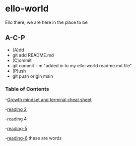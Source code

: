 # ello-world
Ello there, we are here in the place to be


## A-C-P

- (A)dd
- git add README.md
- (C)ommit
- git commit - m "added in to my ello-world readme.md file"
- (P)ush
- git push origin main

### Table of Contents

-[Growth mindset and terminal cheat sheet](https://briant3275.github.io/reading-notes/)

-[reading 2](README2.md)

-[reading 4](README3.md)

-[reading-5](README5.md)

-[reading-6](README6.md)
these are words
